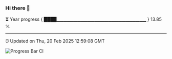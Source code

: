 ### Hi there 👋

⏳ Year progress { ████▁▁▁▁▁▁▁▁▁▁▁▁▁▁▁▁▁▁▁▁▁▁▁▁▁▁ } 13.85 %

---

⏰ Updated on Thu, 20 Feb 2025 12:59:08 GMT

![Progress Bar CI](https://github.com/IshwaranRudhara/GIT-ACTION/workflows/Progress%20Bar%20CI/badge.svg)
